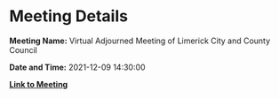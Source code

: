 # Meeting Details

**Meeting Name:** Virtual Adjourned Meeting of Limerick City and County Council

**Date and Time:** 2021-12-09 14:30:00

**[Link to Meeting](https://www.limerick.ie/council/whats-on/adjourned-meeting-limerick-city-and-county-council-0)**
